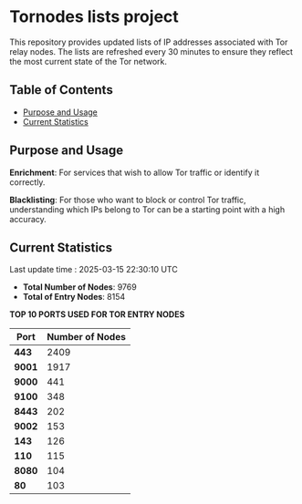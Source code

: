 # Tornodes lists project

This repository provides updated lists of IP addresses associated with Tor relay nodes. The lists are refreshed every 30 minutes to ensure they reflect the most current state of the Tor network.

## Table of Contents

- [Purpose and Usage](#purpose-and-usage)
- [Current Statistics](#current-statistics)


## Purpose and Usage

**Enrichment**: For services that wish to allow Tor traffic or identify it correctly.

**Blacklisting**: For those who want to block or control Tor traffic, understanding which IPs belong to Tor can be a starting point with a high accuracy.

## Current Statistics

Last update time : 2025-03-15 22:30:10 UTC

- **Total Number of Nodes**: 9769
- **Total of Entry Nodes**: 8154

**TOP 10 PORTS USED FOR TOR ENTRY NODES**

| **Port** | **Number of Nodes** |
|------|-----------------|
| **443**   | 2409  |
| **9001**   | 1917  |
| **9000**   | 441  |
| **9100**   | 348  |
| **8443**   | 202  |
| **9002**   | 153  |
| **143**   | 126  |
| **110**   | 115  |
| **8080**   | 104  |
| **80**   | 103  |

